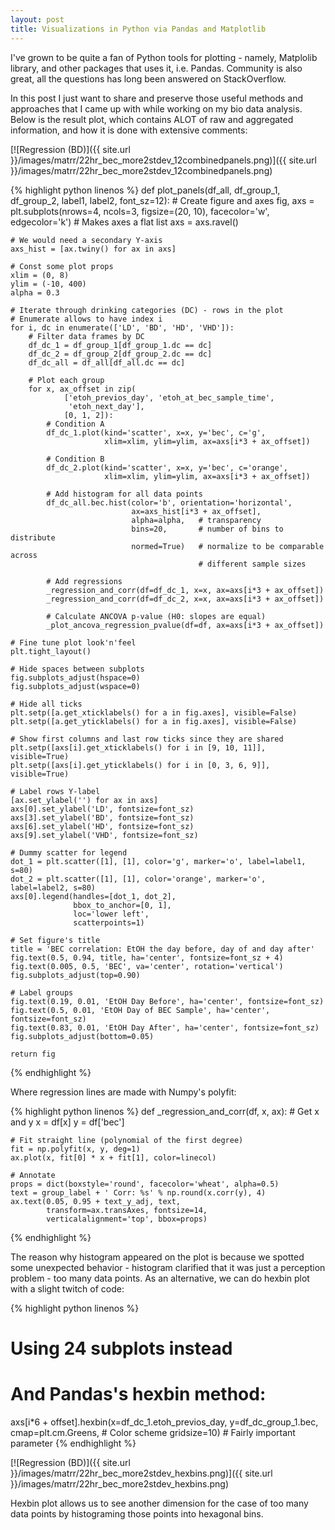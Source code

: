 ```yaml
---
layout: post
title: Visualizations in Python via Pandas and Matplotlib
---
```

I've grown to be quite a fan of Python tools for plotting - namely, Matplolib library, and other packages that uses it, i.e. Pandas. Community is also great, all the questions has long been answered on StackOverflow. 

In this post I just want to share and preserve those useful methods and approaches that I came up with while working on my bio data analysis. Below is the result plot, which contains ALOT of raw and aggregated information, and how it is done with extensive comments:

[![Regression (BD)]({{ site.url }}/images/matrr/22hr_bec_more2stdev_12combinedpanels.png)]({{ site.url }}/images/matrr/22hr_bec_more2stdev_12combinedpanels.png)

{% highlight python linenos %}
def plot_panels(df_all, df_group_1, df_group_2,
                label1, label2, font_sz=12):
    # Create figure and axes
    fig, axs = plt.subplots(nrows=4, ncols=3, figsize=(20, 10),
                            facecolor='w', edgecolor='k')
    # Makes axes a flat list
    axs = axs.ravel()

    # We would need a secondary Y-axis
    axs_hist = [ax.twiny() for ax in axs]

    # Const some plot props
    xlim = (0, 8)
    ylim = (-10, 400)
    alpha = 0.3

    # Iterate through drinking categories (DC) - rows in the plot
    # Enumerate allows to have index i
    for i, dc in enumerate(['LD', 'BD', 'HD', 'VHD']):
        # Filter data frames by DC
        df_dc_1 = df_group_1[df_group_1.dc == dc]
        df_dc_2 = df_group_2[df_group_2.dc == dc]
        df_dc_all = df_all[df_all.dc == dc]

        # Plot each group
        for x, ax_offset in zip(
                ['etoh_previos_day', 'etoh_at_bec_sample_time',
                 'etoh_next_day'],
                [0, 1, 2]):
            # Condition A
            df_dc_1.plot(kind='scatter', x=x, y='bec', c='g',
                         xlim=xlim, ylim=ylim, ax=axs[i*3 + ax_offset])

            # Condition B
            df_dc_2.plot(kind='scatter', x=x, y='bec', c='orange',
                         xlim=xlim, ylim=ylim, ax=axs[i*3 + ax_offset])

            # Add histogram for all data points
            df_dc_all.bec.hist(color='b', orientation='horizontal',
                               ax=axs_hist[i*3 + ax_offset],
                               alpha=alpha,   # transparency
                               bins=20,       # number of bins to distribute
                               normed=True)   # normalize to be comparable across 
                                              # different sample sizes

            # Add regressions
            _regression_and_corr(df=df_dc_1, x=x, ax=axs[i*3 + ax_offset])
            _regression_and_corr(df=df_dc_2, x=x, ax=axs[i*3 + ax_offset])

            # Calculate ANCOVA p-value (H0: slopes are equal)
            _plot_ancova_regression_pvalue(df=df, ax=axs[i*3 + ax_offset])

    # Fine tune plot look'n'feel
    plt.tight_layout()

    # Hide spaces between subplots
    fig.subplots_adjust(hspace=0)
    fig.subplots_adjust(wspace=0)

    # Hide all ticks
    plt.setp([a.get_xticklabels() for a in fig.axes], visible=False)
    plt.setp([a.get_yticklabels() for a in fig.axes], visible=False)

    # Show first columns and last row ticks since they are shared
    plt.setp([axs[i].get_xticklabels() for i in [9, 10, 11]], visible=True)
    plt.setp([axs[i].get_yticklabels() for i in [0, 3, 6, 9]], visible=True)

    # Label rows Y-label
    [ax.set_ylabel('') for ax in axs]
    axs[0].set_ylabel('LD', fontsize=font_sz)
    axs[3].set_ylabel('BD', fontsize=font_sz)
    axs[6].set_ylabel('HD', fontsize=font_sz)
    axs[9].set_ylabel('VHD', fontsize=font_sz)

    # Dummy scatter for legend
    dot_1 = plt.scatter([1], [1], color='g', marker='o', label=label1, s=80)
    dot_2 = plt.scatter([1], [1], color='orange', marker='o', label=label2, s=80)
    axs[0].legend(handles=[dot_1, dot_2],
                  bbox_to_anchor=[0, 1],
                  loc='lower left',
                  scatterpoints=1)

    # Set figure's title
    title = 'BEC correlation: EtOH the day before, day of and day after'
    fig.text(0.5, 0.94, title, ha='center', fontsize=font_sz + 4)
    fig.text(0.005, 0.5, 'BEC', va='center', rotation='vertical')
    fig.subplots_adjust(top=0.90)

    # Label groups
    fig.text(0.19, 0.01, 'EtOH Day Before', ha='center', fontsize=font_sz)
    fig.text(0.5, 0.01, 'EtOH Day of BEC Sample', ha='center', fontsize=font_sz)
    fig.text(0.83, 0.01, 'EtOH Day After', ha='center', fontsize=font_sz)
    fig.subplots_adjust(bottom=0.05)

    return fig
{% endhighlight %}

Where regression lines are made with Numpy's polyfit:

{% highlight python linenos %}
def _regression_and_corr(df, x, ax):
    # Get x and y
    x = df[x]
    y = df['bec']
    
    # Fit straight line (polynomial of the first degree)
    fit = np.polyfit(x, y, deg=1)
    ax.plot(x, fit[0] * x + fit[1], color=linecol)

    # Annotate
    props = dict(boxstyle='round', facecolor='wheat', alpha=0.5)
    text = group_label + ' Corr: %s' % np.round(x.corr(y), 4)
    ax.text(0.05, 0.95 + text_y_adj, text,
            transform=ax.transAxes, fontsize=14,
            verticalalignment='top', bbox=props)
{% endhighlight %}


The reason why histogram appeared on the plot is because we spotted some unexpected behavior - histogram clarified that it was just a perception problem - too many data points. As an alternative, we can do hexbin plot with a slight twitch of code:

{% highlight python linenos %}
# Using 24 subplots instead
# And Pandas's hexbin method:
axs[i*6 + offset].hexbin(x=df_dc_1.etoh_previos_day, y=df_dc_group_1.bec, 
			   cmap=plt.cm.Greens,  # Color scheme
			   gridsize=10)         # Fairly important parameter
{% endhighlight %}

[![Regression (BD)]({{ site.url }}/images/matrr/22hr_bec_more2stdev_hexbins.png)]({{ site.url }}/images/matrr/22hr_bec_more2stdev_hexbins.png)

Hexbin plot allows us to see another dimension for the case of too many data points by histograming those points into hexagonal bins. 